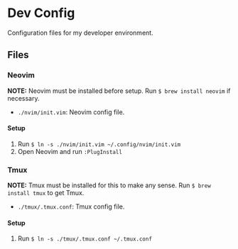# Dev Config

Configuration files for my developer environment.

## Files

### Neovim

**NOTE:** Neovim must be installed before setup.
Run `$ brew install neovim` if necessary.

- `./nvim/init.vim`: Neovim config file.

#### Setup

1. Run `$ ln -s ./nvim/init.vim ~/.config/nvim/init.vim`
2. Open Neovim and run `:PlugInstall`

### Tmux

**NOTE:** Tmux must be installed for this to make any sense.
Run `$ brew install tmux` to get Tmux.

- `./tmux/.tmux.conf`: Tmux config file.

#### Setup

1. Run `$ ln -s ./tmux/.tmux.conf ~/.tmux.conf`
